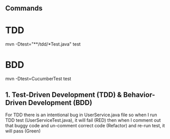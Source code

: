 
## Commands

# TDD
mvn -Dtest="**/tdd/*Test.java" test

# BDD
mvn -Dtest=CucumberTest test

## 1. Test-Driven Development (TDD) & Behavior-Driven Development (BDD)

For TDD there is an intentional bug in UserService.java file
        so when I run TDD test (UserServiceTest.java), it will fail (RED)
        then when I comment out that buggy code and un-comment correct code (Refactor) and re-run test, it will pass (Green)